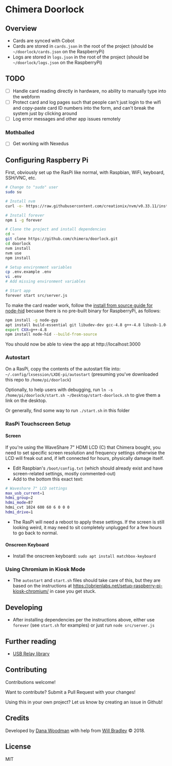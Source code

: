 # Chimera Doorlock

## Overview

-   Cards are synced with Cobot
-   Cards are stored in `cards.json` in the root of the project (should be `~/doorlock/cards.json` on the RaspberryPi)
-   Logs are stored in `logs.json` in the root of the project (should be `~/doorlock/logs.json` on the RaspberryPi)

## TODO

-   [ ] Handle card reading directly in hardware, no ability to manually type into the webform
-   [ ] Protect card and log pages such that people can't just login to the wifi and copy-paste card ID numbers into the form, and can't break the system just by clicking around
-   [ ] Log error messages and other app issues remotely

### Mothballed

-   [ ] Get working with Nexedus

## Configuring Raspberry Pi

First, obviously set up the RasPi like normal, with Raspbian, WiFi, keyboard, SSH/VNC, etc.

```bash
# Change to "sudo" user
sudo su

# Install nvm
curl -o- https://raw.githubusercontent.com/creationix/nvm/v0.33.11/install.sh | bash

# Install forever
npm i -g forever

# Clone the project and install dependencies
cd ~
git clone https://github.com/chimera/doorlock.git
cd doorlock
nvm install
nvm use
npm install

# Setup environment variables
cp .env.example .env
vi .env
# Add missing environment variables

# Start app
forever start src/server.js
```

To make the card reader work, follow the [install from source guide for node-hid](https://github.com/node-hid/node-hid#compiling-from-source) becuase there is no pre-built binary for RaspberryPi, as follows:

```bash
npm install -g node-gyp
apt install build-essential git libudev-dev gcc-4.8 g++-4.8 libusb-1.0-0 libusb-1.0-0-dev
export CXX=g++-4.8
npm install node-hid --build-from-source
```

You should now be able to view the app at http://localhost:3000

### Autostart

On a RasPi, copy the contents of the autostart file into: `~/.config/lxsession/LXDE-pi/autostart` (presuming you've downloaded this repo to `/home/pi/doorlock`)

Optionally, to help users with debugging, run `ln -s /home/pi/doorlock/start.sh ~/Desktop/start-doorlock.sh` to give them a link on the desktop.

Or generally, find some way to run `./start.sh` in this folder

### RasPi Touchscreen Setup

#### Screen

If you're using the WaveShare 7" HDMI LCD (C) that Chimera bought, you need to set specific screen resolution and frequency settings otherwise the LCD will freak out and, if left connected for hours, physically damage itself.

- Edit Raspbian's `/boot/config.txt` (which should already exist and have screen-related settings, mostly commented-out)
- Add to the bottom this exact text:

```bash
# Waveshare 7" LCD settings
max_usb_current=1
hdmi_group=2
hdmi_mode=87
hdmi_cvt 1024 600 60 6 0 0 0
hdmi_drive=1
```

- The RasPi will need a reboot to apply these settings. If the screen is still looking weird, it may need to sit completely unplugged for a few hours to go back to normal.

#### Onscreen Keyboard

- Install the onscreen keyboard: `sudo apt install matchbox-keyboard`

### Using Chromium in Kiosk Mode

- The `autostart` and `start.sh` files should take care of this, but they are based on the instructions at https://obrienlabs.net/setup-raspberry-pi-kiosk-chromium/ in case you get stuck.

## Developing

- After installing dependencies per the instructions above, either use `forever` (see `start.sh` for examples) or just run `node src/server.js`

## Further reading

-   [USB Relay library](https://github.com/darrylb123/usbrelay)

## Contributing

Contributions welcome!

Want to contribute? Submit a Pull Request with your changes!

Using this in your own project? Let us know by creating an issue in Github!

## Credits

Developed by [Dana Woodman][dana] with help from [Will Bradley][zyphlar] &copy; 2018.

## License

MIT

[dana]: http://danawoodman.com
[zyphlar]: https://gitlab.com/zyphlar
[cobot]: https://www.cobot.me/
[jest]: https://facebook.github.io/jest
[latch]: https://www.amazon.com/Trine-Access-Stainless-Surface-Electric/dp/B00EZWRTRQ/ (Trine 4850-32D 1/2" surface mount rim panic electric strike)
[relay]: https://www.amazon.com/dp/B071XHF67G/ (KNACRO SRD-05VDC-SL-C 2-Way 5V Relay Module Free Driver USB Control Switch PC Intelligent Control)
[touchscreen]: https://www.amazon.com/dp/B015E8EDYQ/ (Waveshare 7 inch 1024600 Capacitive Touch Screen LCD Display HDMI)
